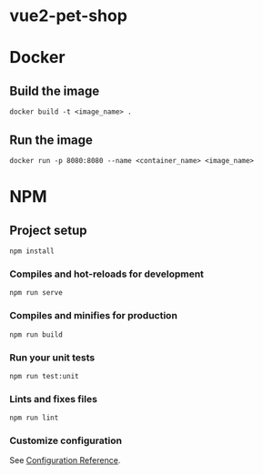 # vue2-pet-shop

# Docker 

## Build the image
```
docker build -t <image_name> .
```

## Run the image
```
docker run -p 8080:8080 --name <container_name> <image_name>
```

# NPM
## Project setup
```
npm install
```

### Compiles and hot-reloads for development
```
npm run serve
```

### Compiles and minifies for production
```
npm run build
```

### Run your unit tests
```
npm run test:unit
```

### Lints and fixes files
```
npm run lint
```

### Customize configuration
See [Configuration Reference](https://cli.vuejs.org/config/).
